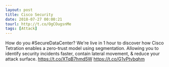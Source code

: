 ```yaml
---
layout: post
title: Cisco Security
date: 2018-07-27 00:00:21
tourl: http://t.co/OgCOugsnMe
tags: [Attack]
---
```

How do you #SecureDataCenter? We're live in 1 hour to discover how Cisco Tetration enables a zero-trust model using segmentation. Allowing you to identify security incidents faster, contain lateral movement, &amp; reduce your attack surface. https://t.co/XTqB7hmd5W https://t.co/G1vPtvbqhm